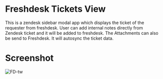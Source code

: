 # Freshdesk Tickets View
This is a zendesk sidebar modal app which displays the ticket of the requester from freshdesk.
User can add internal notes directly from Zendesk ticket and it will be added to freshdesk.
The Attachments can also be send to Freshdesk. 
It will autosync the ticket data.

# Screenshot

![FD-tw](https://github.com/SankettPatel/Freshdesk-view-tickets/assets/48343143/c5f33fcd-bc03-4a74-aeee-fb46d26a9017)
